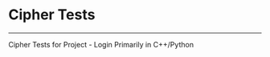 # Cipher Tests
--------------------------------
Cipher Tests for Project - Login
Primarily in C++/Python
